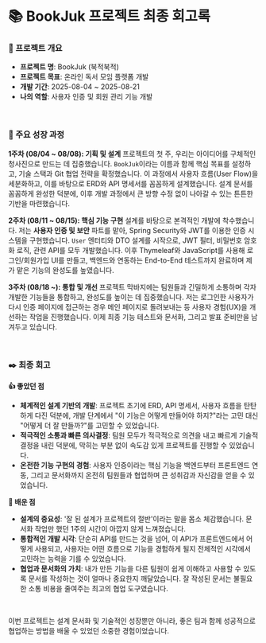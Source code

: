 # 📚 BookJuk 프로젝트 최종 회고록

### 📌 프로젝트 개요
- **프로젝트 명**: BookJuk (북적북적)
- **프로젝트 목표**: 온라인 독서 모임 플랫폼 개발
- **개발 기간**: 2025-08-04 ~ 2025-08-21
- **나의 역할**: 사용자 인증 및 회원 관리 기능 개발

<br>

### 🚀 주요 성장 과정

**1주차 (08/04 ~ 08/08): 기획 및 설계**
프로젝트의 첫 주, 우리는 아이디어를 구체적인 청사진으로 만드는 데 집중했습니다. `BookJuk`이라는 이름과 함께 핵심 목표를 설정하고, 기술 스택과 Git 협업 전략을 확정했습니다.
이 과정에서 사용자 흐름(User Flow)을 세분화하고, 이를 바탕으로 ERD와 API 명세서를 꼼꼼하게 설계했습니다. 설계 문서를 꼼꼼하게 완성한 덕분에, 이후 개발 과정에서 큰 방향 수정 없이 나아갈 수 있는 튼튼한 기반을 마련했습니다.

**2주차 (08/11 ~ 08/15): 핵심 기능 구현**
설계를 바탕으로 본격적인 개발에 착수했습니다. 저는 **사용자 인증 및 보안** 파트를 맡아, Spring Security와 JWT를 이용한 인증 시스템을 구현했습니다.
`User` 엔터티와 DTO 설계를 시작으로, JWT 필터, 비밀번호 암호화 로직, 관련 API를 모두 개발했습니다. 이후 Thymeleaf와 JavaScript를 사용해 로그인/회원가입 UI를 만들고, 백엔드와 연동하는 End-to-End 테스트까지 완료하며 제가 맡은 기능의 완성도를 높였습니다.

**3주차 (08/18 ~): 통합 및 개선**
프로젝트 막바지에는 팀원들과 긴밀하게 소통하며 각자 개발한 기능들을 통합하고, 완성도를 높이는 데 집중했습니다.
저는 로그인한 사용자가 다시 인증 페이지에 접근하는 경우 메인 페이지로 돌려보내는 등 사용자 경험(UX)을 개선하는 작업을 진행했습니다. 이제 최종 기능 테스트와 문서화, 그리고 발표 준비만을 남겨두고 있습니다.

<br>

### ✒️ 최종 회고

**👍 좋았던 점**
- **체계적인 설계 기반의 개발**: 프로젝트 초기에 ERD, API 명세서, 사용자 흐름을 탄탄하게 다진 덕분에, 개발 단계에서 "이 기능은 어떻게 만들어야 하지?"라는 고민 대신 "어떻게 더 잘 만들까?"를 고민할 수 있었습니다.
- **적극적인 소통과 빠른 의사결정**: 팀원 모두가 적극적으로 의견을 내고 빠르게 기술적 결정을 내린 덕분에, 막히는 부분 없이 속도감 있게 프로젝트를 진행할 수 있었습니다.
- **온전한 기능 구현의 경험**: 사용자 인증이라는 핵심 기능을 백엔드부터 프론트엔드 연동, 그리고 문서화까지 온전히 팀원들과 협업하며 큰 성취감과 자신감을 얻을 수 있었습니다.

**🤔 배운 점**
- **설계의 중요성**: '잘 된 설계가 프로젝트의 절반'이라는 말을 몸소 체감했습니다. 문서화 작업만 했던 1주의 시간이 아깝지 않게 느껴졌습니다.
- **통합적인 개발 시각**: 단순히 API를 만드는 것을 넘어, 이 API가 프론트엔드에서 어떻게 사용되고, 사용자는 어떤 흐름으로 기능을 경험하게 될지 전체적인 시각에서 고민하는 능력을 기를 수 있었습니다.
- **협업과 문서화의 가치**: 내가 만든 기능을 다른 팀원이 쉽게 이해하고 사용할 수 있도록 문서를 작성하는 것이 얼마나 중요한지 깨달았습니다. 잘 작성된 문서는 불필요한 소통 비용을 줄여주는 최고의 협업 도구였습니다.

<br>

이번 프로젝트는 설계 문서화 및 기술적인 성장뿐만 아니라, 좋은 팀과 함께 성공적으로 협업하는 방법을 배울 수 있었던 소중한 경험이었습니다.
